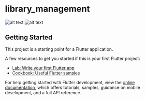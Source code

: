 # library_management

![alt text](https://github.com/Seeeev/library_management/tree/main/assets/screenshots/login.png?raw=true)
![alt text](https://github.com/Seeeev/library_management/tree/main/assets/screenshots/admin.png?raw=true)


## Getting Started

This project is a starting point for a Flutter application.

A few resources to get you started if this is your first Flutter project:

- [Lab: Write your first Flutter app](https://docs.flutter.dev/get-started/codelab)
- [Cookbook: Useful Flutter samples](https://docs.flutter.dev/cookbook)

For help getting started with Flutter development, view the
[online documentation](https://docs.flutter.dev/), which offers tutorials,
samples, guidance on mobile development, and a full API reference.
